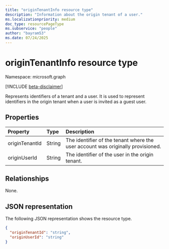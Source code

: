 ```yaml
---
title: "originTenantInfo resource type"
description: "Information about the origin tenant of a user."
ms.localizationpriority: medium
doc_type: resourcePageType
ms.subservice: "people"
author: "bayram53"
ms.date: 07/24/2025
---
```


# originTenantInfo resource type

Namespace: microsoft.graph

[!INCLUDE [beta-disclaimer](../../includes/beta-disclaimer.md)]

Represents identifiers of a tenant and a user. It is used to represent identifiers in the origin tenant when a user is invited as a guest user.


## Properties

| Property | Type | Description |
|:---------|:-----|:------------|
| originTenantId | String | The identifier of the tenant where the user account was originally provisioned. |
| originUserId | String | The identifier of the user in the origin tenant. |

## Relationships
None.

## JSON representation
The following JSON representation shows the resource type.
<!-- {
  "blockType": "resource",
  "optionalProperties": [
  ],
  "@odata.type": "microsoft.graph.originTenantInfo"
}
-->
```json
{
  "originTenantId": "string",
  "originUserId": "string"
}
```
